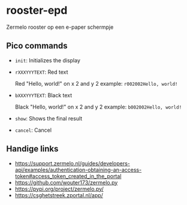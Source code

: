 # rooster-epd
Zermelo rooster op een e-paper schermpje

## Pico commands
- `init`: Initializes the display
- `rXXXYYYTEXT`: Red text

  Red "Hello, world!" on x 2 and y 2 example: `r002002Hello, world!`
- `bXXXYYYTEXT`: Black text

  Black "Hello, world!" on x 2 and y 2 example: `b002002Hello, world!`
- `show`: Shows the final result
- `cancel`: Cancel

## Handige links
- https://support.zermelo.nl/guides/developers-api/examples/authentication-obtaining-an-access-token#access_token_created_in_the_portal
- https://github.com/wouter173/zermelo.py
- https://pypi.org/project/zermelo.py/
- https://csghetstreek.zportal.nl/app/
